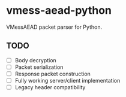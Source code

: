 # vmess-aead-python

VMessAEAD packet parser for Python.

## TODO

- [ ] Body decryption
- [ ] Packet serialization
- [ ] Response packet construction
- [ ] Fully working server/client implementation
- [ ] Legacy header compatibility
